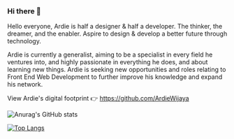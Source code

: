 ### Hi there 👋

<!--
**ArdieWijaya/ardiewijaya** is a ✨ _special_ ✨ repository because its `README.md` (this file) appears on your GitHub profile.

Here are some ideas to get you started:

- 🔭 I’m currently working on ...
- 🌱 I’m currently learning ...
- 👯 I’m looking to collaborate on ...
- 🤔 I’m looking for help with ...
- 💬 Ask me about ...
- 📫 How to reach me: ...
- 😄 Pronouns: ...
- ⚡ Fun fact: ...
-->

Hello everyone, Ardie is half a designer & half a developer. The thinker, the dreamer, and the enabler. Aspire to design & develop a better future through technology.

Ardie is currently a generalist, aiming to be a specialist in every field he ventures into, and highly passionate in everything he does, and about learning new things. Ardie is seeking new opportunities and roles relating to Front End Web Development to further improve his knowledge and expand his network.

View Ardie's digital footprint 👉 https://github.com/ArdieWijaya

![Anurag's GitHub stats](https://github-readme-stats.vercel.app/api?username=ardiewijaya&theme=algolia&show_icons=true)

[![Top Langs](https://github-readme-stats.vercel.app/api/top-langs/?username=ardiewijayalayout=compact)](https://github.com/ardiewijaya/github-readme-stats)

